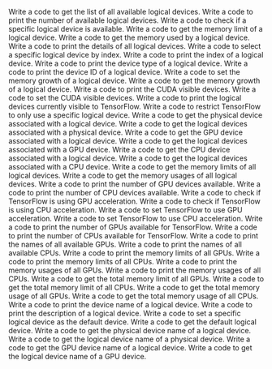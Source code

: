 Write a code to get the list of all available logical devices.
Write a code to print the number of available logical devices.
Write a code to check if a specific logical device is available.
Write a code to get the memory limit of a logical device.
Write a code to get the memory used by a logical device.
Write a code to print the details of all logical devices.
Write a code to select a specific logical device by index.
Write a code to print the index of a logical device.
Write a code to print the device type of a logical device.
Write a code to print the device ID of a logical device.
Write a code to set the memory growth of a logical device.
Write a code to get the memory growth of a logical device.
Write a code to print the CUDA visible devices.
Write a code to set the CUDA visible devices.
Write a code to print the logical devices currently visible to TensorFlow.
Write a code to restrict TensorFlow to only use a specific logical device.
Write a code to get the physical device associated with a logical device.
Write a code to get the logical devices associated with a physical device.
Write a code to get the GPU device associated with a logical device.
Write a code to get the logical devices associated with a GPU device.
Write a code to get the CPU device associated with a logical device.
Write a code to get the logical devices associated with a CPU device.
Write a code to get the memory limits of all logical devices.
Write a code to get the memory usages of all logical devices.
Write a code to print the number of GPU devices available.
Write a code to print the number of CPU devices available.
Write a code to check if TensorFlow is using GPU acceleration.
Write a code to check if TensorFlow is using CPU acceleration.
Write a code to set TensorFlow to use GPU acceleration.
Write a code to set TensorFlow to use CPU acceleration.
Write a code to print the number of GPUs available for TensorFlow.
Write a code to print the number of CPUs available for TensorFlow.
Write a code to print the names of all available GPUs.
Write a code to print the names of all available CPUs.
Write a code to print the memory limits of all GPUs.
Write a code to print the memory limits of all CPUs.
Write a code to print the memory usages of all GPUs.
Write a code to print the memory usages of all CPUs.
Write a code to get the total memory limit of all GPUs.
Write a code to get the total memory limit of all CPUs.
Write a code to get the total memory usage of all GPUs.
Write a code to get the total memory usage of all CPUs.
Write a code to print the device name of a logical device.
Write a code to print the description of a logical device.
Write a code to set a specific logical device as the default device.
Write a code to get the default logical device.
Write a code to get the physical device name of a logical device.
Write a code to get the logical device name of a physical device.
Write a code to get the GPU device name of a logical device.
Write a code to get the logical device name of a GPU device.